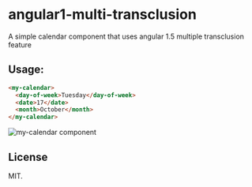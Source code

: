 # angular1-multi-transclusion
A simple calendar component that uses angular 1.5 multiple transclusion feature

## Usage:

```html
<my-calendar>
  <day-of-week>Tuesday</day-of-week>
  <date>17</date>
  <month>October</month>
</my-calendar>
```

![my-calendar component](https://cloud.githubusercontent.com/assets/3257149/11187988/c366dcd4-8c56-11e5-89f5-0b1ec50459d1.png)

## License
MIT.
